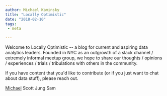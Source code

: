 ```yaml
---
author: Michael Kaminsky
title: "Locally Optimistic"
date: "2018-02-10"
tags: 
 - meta

---
```


Welcome to Locally Optimistic -- a blog for current and aspiring data analytics leaders. Founded in NYC as an outgrowth of a slack channel / extremely informal meetup group, we hope to share our thoughts / opinions / experiences / trials / tribulations with others in the community.

If you have content that you'd like to contribute (or if you just want to chat about data stuff), please reach out.


[Michael](kaminsky.michael@gmail.com)
Scott
Jung
Sam
